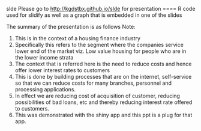 slde Please go to http://kgdstbx.github.io/slde  for presentation
==== R code used for slidify as well as a graph that is embedded in one of the slides

The summary of the presentation is as follows
Note:
1.	This  is in the context of a housing finance industry
2.	Specifically this refers to the segment where the companies service lower end of the market viz. Low value housing for people who are in the lower income strata
3.	The context that is referred here is the need to reduce costs and hence offer lower interest rates to customers
4.	This is done by building processes that are on the internet, self-service so that we can reduce costs for many branches, personnel and processing applications.
5.	In effect we are reducing cost of acquisition of customer, reducing possibilities of bad loans, etc and thereby reducing interest rate offered to customers.
6. This was demonstrated with the shiny app and this ppt is a plug for that app.
